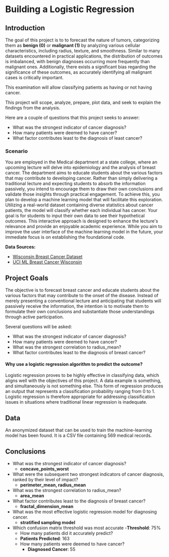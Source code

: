 # Building a Logistic Regression
## Introduction
The goal of this project is to to forecast the nature of tumors, categorizing them as **benign (0)** or **malignant (1)** by analyzing various cellular characteristics, including radius, texture, and smoothness. Similar to many datasets encountered in practical applications, the distribution of outcomes is imbalanced, with benign diagnoses occurring more frequently than malignant ones. Additionally, there exists a significant bias regarding the significance of these outcomes, as accurately identifying all malignant cases is critically important. 

This examination will allow classifying patients as having or not having cancer.

This project will scope, analyze, prepare, plot data, and seek to explain the findings from the analysis.

Here are a couple of questions that this project seeks to answer:

- What was the strongest indicator of cancer diagnosis? 
- How many patients were deemed to have cancer?      
- What factor contributes least to the diagnosis of least cancer? 



### Scenario
You are employed in the Medical department at a state college, where an upcoming lecture will delve into epidemiology and the analysis of breast cancer. The department aims to educate students about the various factors that may contribute to developing cancer. Rather than simply delivering a traditional lecture and expecting students to absorb the information passively, you intend to encourage them to draw their own conclusions and validate those insights through practical engagement. To achieve this, you plan to develop a machine learning model that will facilitate this exploration. Utilizing a real-world dataset containing diverse statistics about cancer patients, the model will classify whether each individual has cancer. Your goal is for students to input their own data to see their hypothetical outcomes. This interactive approach is designed to enhance the lecture's relevance and provide an enjoyable academic experience. While you aim to improve the user interface of the machine learning model in the future, your immediate focus is on establishing the foundational code.

**Data Sources:**

- [Wisconsin Breast Cancer Dataset](https://scikit-learn.org/dev/modules/generated/sklearn.datasets.load_breast_cancer.html)
- [UCI ML Breast Cancer Wisconsin](https://archive.ics.uci.edu/dataset/17/breast+cancer+wisconsin+diagnostic)
  

## Project Goals
The objective is to forecast breast cancer and educate students about the various factors that may contribute to the onset of the disease. Instead of merely presenting a conventional lecture and anticipating that students will passively receive the information, the intention is to motivate them to formulate their own conclusions and substantiate those understandings through active participation. 

Several questions will be asked:

- What was the strongest indicator of cancer diagnosis?
- How many patients were deemed to have cancer?
- What was the strongest correlation to radius_mean?
- What factor contributes least to the diagnosis of breast cancer? 



#### Why use a logistic regression algorithm to predict the outcome?
Logistic regression proves to be highly effective in classifying data, which aligns well with the objectives of this project. A data example is something, and simultaneously is not something else. This form of regression produces an output that represents a classification probability ranging from 0 to 1. Logistic regression is therefore appropriate for addressing classification issues in situations where traditional linear regression is inadequate.


## Data
An anonymized dataset that can be used to train the machine-learning model has been found. It is a CSV file containing 569 medical records. 


## Conclusions

- What was the strongest indicator of cancer diagnosis?
    - **concave_points_worst**
- What were the subsequent two strongest indicators of cancer diagnosis, ranked by their level of impact?
    - **perimeter_mean, radius_mean**
- What was the strongest correlation to radius_mean?
    - **area_mean**
- What factor contributes least to the diagnosis of breast cancer?
    - **fractal_dimension_mean**
- What was the most effective logistic regression model for diagnosing cancer.
    - **stratified sampling model**
- Which confusion matrix threshold was most accurate
    -**Threshold**: 75% 
    - How many patients did it accurately predict?
    - **Patients Predicted**: 163 
    - How many patients were deemed to have cancer?
        - **Diagnosed Cancer**: 55